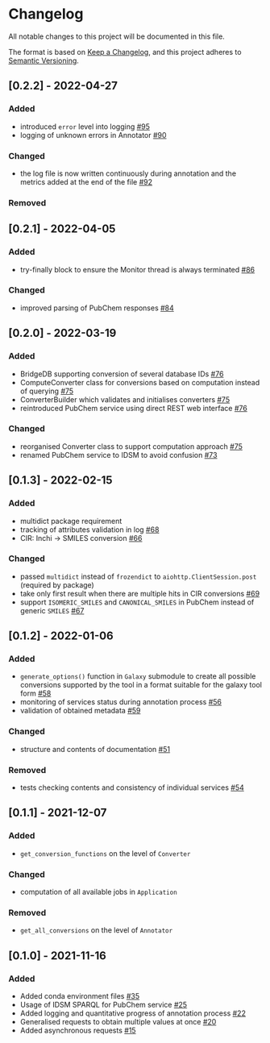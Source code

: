 # Changelog
All notable changes to this project will be documented in this file.

The format is based on [Keep a Changelog](https://keepachangelog.com/en/1.0.0/),
and this project adheres to [Semantic Versioning](https://semver.org/spec/v2.0.0.html).

## [0.2.2] - 2022-04-27
### Added
* introduced `error` level into logging [#95](https://github.com/RECETOX/MSMetaEnhancer/issues/95)
* logging of unknown errors in Annotator [#90](https://github.com/RECETOX/MSMetaEnhancer/issues/90) 
### Changed
* the log file is now written continuously during annotation and the metrics added at the end of the file [#92](https://github.com/RECETOX/MSMetaEnhancer/issues/92)
### Removed

## [0.2.1] - 2022-04-05
### Added
* try-finally block to ensure the Monitor thread is always terminated [#86](https://github.com/RECETOX/MSMetaEnhancer/issues/86)
### Changed
* improved parsing of PubChem responses [#84](https://github.com/RECETOX/MSMetaEnhancer/issues/84)

## [0.2.0] - 2022-03-19
### Added
* BridgeDB supporting conversion of several database IDs [#76](https://github.com/RECETOX/MSMetaEnhancer/issues/76)
* ComputeConverter class for conversions based on computation instead of querying [#75](https://github.com/RECETOX/MSMetaEnhancer/issues/75)
* ConverterBuilder which validates and initialises converters [#75](https://github.com/RECETOX/MSMetaEnhancer/issues/75)
* reintroduced PubChem service using direct REST web interface [#76](https://github.com/RECETOX/MSMetaEnhancer/issues/76)
### Changed
* reorganised Converter class to support computation approach [#75](https://github.com/RECETOX/MSMetaEnhancer/issues/75)
* renamed PubChem service to IDSM to avoid confusion [#73](https://github.com/RECETOX/MSMetaEnhancer/issues/73)

## [0.1.3] - 2022-02-15
### Added
* multidict package requirement
* tracking of attributes validation in log [#68](https://github.com/RECETOX/MSMetaEnhancer/issues/68)
* CIR: Inchi -> SMILES conversion [#66](https://github.com/RECETOX/MSMetaEnhancer/issues/66)
### Changed
* passed `multidict` instead of `frozendict` to `aiohttp.ClientSession.post` (required by package)
* take only first result when there are multiple hits in CIR conversions [#69](https://github.com/RECETOX/MSMetaEnhancer/issues/69)
* support `ISOMERIC_SMILES` and `CANONICAL_SMILES` in PubChem instead of generic `SMILES` [#67](https://github.com/RECETOX/MSMetaEnhancer/issues/67)

## [0.1.2] - 2022-01-06
### Added
- `generate_options()` function in `Galaxy` submodule to create all possible conversions supported by the tool in a format suitable for the galaxy tool form [#58](https://github.com/RECETOX/MSMetaEnhancer/pull/58)
- monitoring of services status during annotation process [#56](https://github.com/RECETOX/MSMetaEnhancer/issues/56)
- validation of obtained metadata [#59](https://github.com/RECETOX/MSMetaEnhancer/issues/59)
### Changed
- structure and contents of documentation [#51](https://github.com/RECETOX/MSMetaEnhancer/pull/51)
### Removed
- tests checking contents and consistency of individual services [#54](https://github.com/RECETOX/MSMetaEnhancer/pull/61)

## [0.1.1] - 2021-12-07
### Added
- `get_conversion_functions` on the level of `Converter`
### Changed
- computation of all available jobs in `Application`
### Removed
- `get_all_conversions` on the level of `Annotator`

## [0.1.0] - 2021-11-16
### Added
- Added conda environment files [#35](https://github.com/RECETOX/MSMetaEnhancer/pull/35)
- Usage of IDSM SPARQL for PubChem service [#25](https://github.com/RECETOX/MSMetaEnhancer/pull/25)
- Added logging and quantitative progress of annotation process [#22](https://github.com/RECETOX/MSMetaEnhancer/pull/22)
- Generalised requests to obtain multiple values at once [#20](https://github.com/RECETOX/MSMetaEnhancer/pull/20)
- Added asynchronous requests [#15](https://github.com/RECETOX/MSMetaEnhancer/pull/15)
